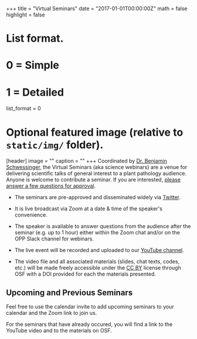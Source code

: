 +++
title = "Virtual Seminars"
date = "2017-01-01T00:00:00Z"
math = false
highlight = false
 
# List format.
#   0 = Simple
#   1 = Detailed
list_format = 0

# Optional featured image (relative to `static/img/` folder).
[header]
image = ""
caption = ""
+++
Coordinated by [Dr. Benjamin Schwessinger](https://twitter.com/schwessinger), the Virtual Seminars (aka science webinars) are a venue for delivering scientific talks of general interest to a plant pathology audience.
Anyone is welcome to contribute a seminar.
If you are interested, [please answer a few questions for approval](https://docs.google.com/forms/d/e/1FAIpQLSdCBzRJRzSVnx4J-sIaeAfpQvbSGHCjyINnIT-tqOKLk3wPQA/viewform?usp=send_form).

- The seminars are pre-approved and disseminated widely via [Twitter](https://twitter.com/OpenPlantPath).

- It is live broadcast via Zoom at a date & time of the speaker's convenience.

- The speaker is available to answer questions from the audience after the seminar (e.g. up to 1 hour) either within the Zoom chat and/or on the OPP Slack channel for webinars.

- The live event will be recorded and uploaded to our [YouTube channel](https://www.youtube.com/channel/UCo-1ijIA_nECqzwzeW2X9RA).

- The video file and all associated materials (slides, chat texts, codes, etc.) will be made freely accessible under the [CC BY](https://creativecommons.org/licenses/) license through OSF with a DOI provided for each the materials presented.

<h2>Upcoming and Previous Seminars</h2>

Feel free to use the calendar invite to add upcoming seminars to your calendar and the Zoom link to join us.

For the seminars that have already occured, you will find a link to the YouTube video and to the materials on OSF.
